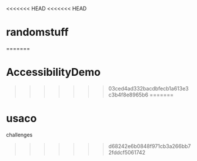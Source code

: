 <<<<<<< HEAD
<<<<<<< HEAD
# randomstuff
=======
# AccessibilityDemo
>>>>>>> 03ced4ad332bacdbfecb1a613e3c3b4f8e8965b6
=======
# usaco
challenges
>>>>>>> d68242e6b0848f971cb3a266bb72fddcf5061742
